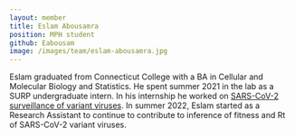```yaml
---
layout: member
title: Eslam Abousamra
position: MPH student
github: Eabousam
image: /images/team/eslam-abousamra.jpg
---
```


Eslam graduated from Connecticut College with a BA in Cellular and Molecular Biology and Statistics. He spent summer 2021 in the lab as a SURP undergraduate intern. In his internship he worked on [SARS-CoV-2 surveillance of variant viruses](https://github.com/blab/ncov-variant-rt). In summer 2022, Eslam started as a Research Assistant to continue to contribute to inference of fitness and Rt of SARS-CoV-2 variant viruses.
